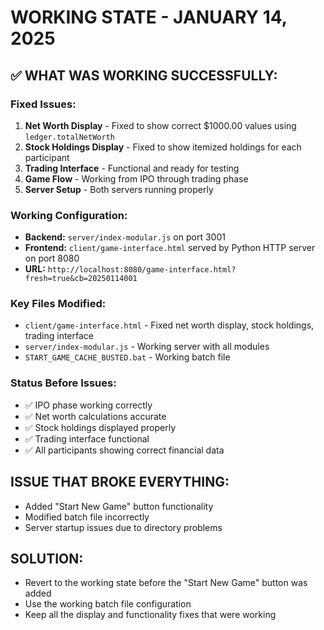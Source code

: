 # WORKING STATE - JANUARY 14, 2025

## ✅ **WHAT WAS WORKING SUCCESSFULLY:**

### **Fixed Issues:**
1. **Net Worth Display** - Fixed to show correct $1000.00 values using `ledger.totalNetWorth`
2. **Stock Holdings Display** - Fixed to show itemized holdings for each participant
3. **Trading Interface** - Functional and ready for testing
4. **Game Flow** - Working from IPO through trading phase
5. **Server Setup** - Both servers running properly

### **Working Configuration:**
- **Backend:** `server/index-modular.js` on port 3001
- **Frontend:** `client/game-interface.html` served by Python HTTP server on port 8080
- **URL:** `http://localhost:8080/game-interface.html?fresh=true&cb=20250114001`

### **Key Files Modified:**
- `client/game-interface.html` - Fixed net worth display, stock holdings, trading interface
- `server/index-modular.js` - Working server with all modules
- `START_GAME_CACHE_BUSTED.bat` - Working batch file

### **Status Before Issues:**
- ✅ IPO phase working correctly
- ✅ Net worth calculations accurate
- ✅ Stock holdings displayed properly
- ✅ Trading interface functional
- ✅ All participants showing correct financial data

## **ISSUE THAT BROKE EVERYTHING:**
- Added "Start New Game" button functionality
- Modified batch file incorrectly
- Server startup issues due to directory problems

## **SOLUTION:**
- Revert to the working state before the "Start New Game" button was added
- Use the working batch file configuration
- Keep all the display and functionality fixes that were working

